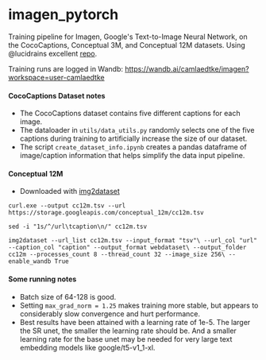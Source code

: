 # imagen_pytorch

Training pipeline for Imagen, Google's Text-to-Image Neural Network, on the CocoCaptions, Conceptual 3M, and Conceptual 12M datasets. Using @lucidrains excellent [repo](https://github.com/lucidrains/imagen-pytorch). 

Training runs are logged in Wandb: https://wandb.ai/camlaedtke/imagen?workspace=user-camlaedtke

#### CocoCaptions Dataset notes
- The CocoCaptions dataset contains five different captions for each image. 
- The dataloader in `utils/data_utils.py` randomly selects one of the five captions during training to artificially increase the size of our dataset. 
- The script `create_dataset_info.ipynb` creates a pandas dataframe of image/caption information that helps simplify the data input pipeline. 

#### Conceptual 12M
- Downloaded with [img2dataset](https://github.com/rom1504/img2dataset/blob/main/dataset_examples/cc12m.md)

`curl.exe --output cc12m.tsv --url https://storage.googleapis.com/conceptual_12m/cc12m.tsv`

`sed -i "1s/^/url\tcaption\n/" cc12m.tsv`

`img2dataset --url_list cc12m.tsv --input_format "tsv"\
         --url_col "url" --caption_col "caption" --output_format webdataset\
           --output_folder cc12m --processes_count 8 --thread_count 32 --image_size 256\
             --enable_wandb True`


#### Some running notes
- Batch size of 64-128 is good. 
- Setting `max_grad_norm = 1.25` makes training more stable, but appears to considerably slow convergence and hurt performance.
- Best results have been attained with a learning rate of 1e-5. The larger the SR unet, the smaller the learning rate should be. And a smaller learning rate for the base unet may be needed for very large text embedding models like google/t5-v1_1-xl. 